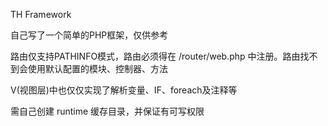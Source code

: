 TH Framework

自己写了一个简单的PHP框架，仅供参考

路由仅支持PATHINFO模式，路由必须得在 /router/web.php 中注册。路由找不到会使用默认配置的模块、控制器、方法

V(视图层)中也仅仅实现了解析变量、IF、foreach及注释等

需自己创建 runtime 缓存目录，并保证有可写权限